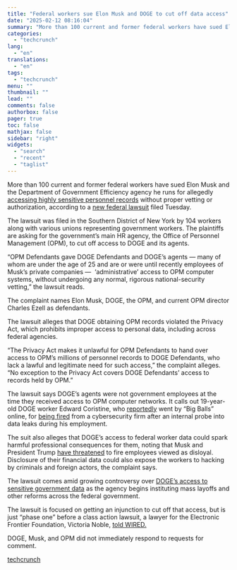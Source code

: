 ```yaml
---
title: "Federal workers sue Elon Musk and DOGE to cut off data access"
date: "2025-02-12 08:16:04"
summary: "More than 100 current and former federal workers have sued Elon Musk and the Department of Government Efficiency agency he runs for allegedly accessing highly sensitive personnel records without proper vetting or authorization, according to a new federal lawsuit filed Tuesday. The lawsuit was filed in the Southern District of..."
categories:
  - "techcrunch"
lang:
  - "en"
translations:
  - "en"
tags:
  - "techcrunch"
menu: ""
thumbnail: ""
lead: ""
comments: false
authorbox: false
pager: true
toc: false
mathjax: false
sidebar: "right"
widgets:
  - "search"
  - "recent"
  - "taglist"
---
```


More than 100 current and former federal workers have sued Elon Musk and the Department of Government Efficiency agency he runs for allegedly [accessing highly sensitive personnel records](https://techcrunch.com/2025/02/07/doge-biggest-breach-of-united-states-government-data-under-way/) without proper vetting or authorization, according to a [new federal lawsuit](https://www.documentcloud.org/documents/25521152-s/) filed Tuesday.

The lawsuit was filed in the Southern District of New York by 104 workers along with various unions representing government workers. The plaintiffs are asking for the government’s main HR agency, the Office of Personnel Management (OPM), to cut off access to DOGE and its agents.

“OPM Defendants gave DOGE Defendants and DOGE’s agents — many of whom are under the age of 25 and are or were until recently employees of Musk’s private companies —  ‘administrative’ access to OPM computer systems, without undergoing any normal, rigorous national-security vetting,” the lawsuit reads.

The complaint names Elon Musk, DOGE, the OPM, and current OPM director Charles Ezell as defendants.

The lawsuit alleges that DOGE obtaining OPM records violated the Privacy Act, which prohibits improper access to personal data, including across federal agencies.

“The Privacy Act makes it unlawful for OPM Defendants to hand over access to OPM’s millions of personnel records to DOGE Defendants, who lack a lawful and legitimate need for such access,” the complaint alleges. “No exception to the Privacy Act covers DOGE Defendants’ access to records held by OPM.”

The lawsuit says DOGE’s agents were not government employees at the time they received access to OPM computer networks. It calls out 19-year-old DOGE worker Edward Coristine, who [reportedly](https://www.wired.com/story/edward-coristine-tesla-sexy-path-networks-doge/) went by “Big Balls” online, for [being fired](https://www.bloomberg.com/news/articles/2025-02-07/musk-s-doge-teen-was-fired-by-cybersecurity-firm-for-leaking-company-secrets) from a cybersecurity firm after an internal probe into data leaks during his employment.

The suit also alleges that DOGE’s access to federal worker data could spark harmful professional consequences for them, noting that Musk and President Trump [have threatened](https://www.washingtonpost.com/nation/2025/02/08/doge-opm-musk/) to fire employees viewed as disloyal. Disclosure of their financial data could also expose the workers to hacking by criminals and foreign actors, the complaint says.

The lawsuit comes amid growing controversy over [DOGE’s access to sensitive government data](https://techcrunch.com/2025/02/07/doge-biggest-breach-of-united-states-government-data-under-way/) as the agency begins instituting mass layoffs and other reforms across the federal government.

The lawsuit is focused on getting an injunction to cut off that access, but is just “phase one” before a class action lawsuit, a lawyer for the Electronic Frontier Foundation, Victoria Noble, [told WIRED.](https://www.wired.com/story/government-employees-lawsuit-privacy-doge/)

DOGE, Musk, and OPM did not immediately respond to requests for comment.

[techcrunch](https://techcrunch.com/2025/02/11/federal-workers-sue-elon-musk-and-doge-to-cut-off-data-access/)
